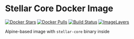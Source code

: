 # Stellar Core Docker Image

[![Docker Stars](https://img.shields.io/docker/stars/otokarev/stellar-core.svg)](https://hub.docker.com/r/otokarev/stellar-core/)
[![Docker Pulls](https://img.shields.io/docker/pulls/otokarev/stellar-core.svg)](https://hub.docker.com/r/otokarev/stellar-core/)
[![Build Status](https://travis-ci.org/otokarev/stellar-core.svg?branch=master)](https://travis-ci.org/otokarev/stellar-core/)
[![ImageLayers](https://images.microbadger.com/badges/image/otokarev/stellar-core.svg)](https://microbadger.com/#/images/otokarev/stellar-core)

Alpine-based image with `stellar-core` binary inside
